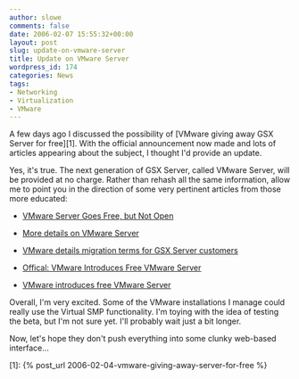 ```yaml
---
author: slowe
comments: false
date: 2006-02-07 15:55:32+00:00
layout: post
slug: update-on-vmware-server
title: Update on VMware Server
wordpress_id: 174
categories: News
tags:
- Networking
- Virtualization
- VMware
---
```


A few days ago I discussed the possibility of [VMware giving away GSX Server for free][1]. With the official announcement now made and lots of articles appearing about the subject, I thought I'd provide an update.

Yes, it's true. The next generation of GSX Server, called VMware Server, will be provided at no charge. Rather than rehash all the same information, allow me to point you in the direction of some very pertinent articles from those more educated:

* [VMware Server Goes Free, but Not Open](http://www.eweek.com/article2/0,1759,1920441,00.asp)

* [More details on VMware Server](http://www.virtualization.info/2006/02/more-details-on-vmware-server.html)

* [VMware details migration terms for GSX Server customers](http://www.virtualization.info/2006/02/vmware-details-migration-terms-for-gsx.html)

* [Offical: VMware Introduces Free VMware Server](http://www.rtfm-ed.co.uk/?p=184)

* [VMware introduces free VMware Server](http://www.virtualization.info/2006/02/vmware-introduces-free-vmware-server.html)

Overall, I'm very excited. Some of the VMware installations I manage could really use the Virtual SMP functionality. I'm toying with the idea of testing the beta, but I'm not sure yet. I'll probably wait just a bit longer.

Now, let's hope they don't push everything into some clunky web-based interface...

[1]: {% post_url 2006-02-04-vmware-giving-away-server-for-free %}
